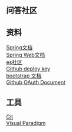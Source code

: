 ## 问答社区

## 资料
[Spring文档](https://spring.io/guides) \
[Spring Web文档](https://spring.io/guides/gs/serving-web-content/) \
[es社区](https://elasticsearch.cn/explore) \
[Github deploy key](https://developer.github.com/v3/guides/managing-deploy-keys/#deploy-keys) \
[bootstrap 文档](https://v3.bootcss.com/getting-started/#download)\
[Github OAuth Document](https://developer.github.com/apps/building-github-apps/creating-a-github-app/)
## 工具
[Git](https://git-scm.com/download) \
[Visual Paradigm](https://www.visual-paradigm.com)